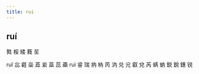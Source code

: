 ```yaml
---
title: rui
---
```


## ruí
甤
桵
緌
蕤
苼





ruǐ
惢
壡
橤
蕋
繠
蘂
蕊
蘃
ruì
睿
瑞
抐
枘
笍
汭
兑
兊
叡
兌
芮
蜹
蚋
鋭
銳
鏸
锐
